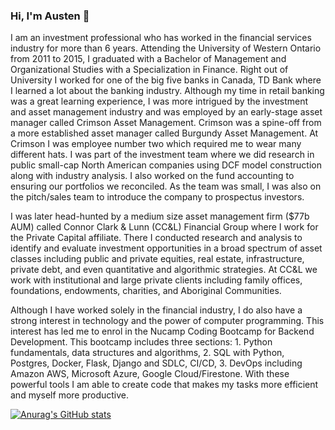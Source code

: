 ### Hi, I'm Austen 👋

I am an investment professional who has worked in the financial services industry for more than 6 years. Attending the University of Western Ontario from 2011 to 2015, I graduated with a Bachelor of Management and Organizational Studies with a Specialization in Finance. Right out of University I worked for one of the big five banks in Canada, TD Bank where I learned a lot about the banking industry. Although my time in retail banking was a great learning experience, I was more intrigued by the investment and asset management industry and was employed by an early-stage asset manager called Crimson Asset Management. Crimson was a spine-off from a more established asset manager called Burgundy Asset Management. At Crimson I was employee number two which required me to wear many different hats. I was part of the investment team where we did research in public small-cap North American companies using DCF model construction along with industry analysis. I also worked on the fund accounting to ensuring our portfolios we reconciled. As the team was small, I was also on the pitch/sales team to introduce the company to prospectus investors. 

I was later head-hunted by a medium size asset management firm ($77b AUM) called Connor Clark & Lunn (CC&L) Financial Group where I work for the Private Capital affiliate. There I conducted research and analysis to identify and evaluate investment opportunities in a broad spectrum of asset classes including public and private equities, real estate, infrastructure, private debt, and even quantitative and algorithmic strategies. At CC&L we work with institutional and large private clients including family offices, foundations, endowments, charities, and Aboriginal Communities. 

Although I have worked solely in the financial industry, I do also have a strong interest in technology and the power of computer programming. This interest has led me to enrol in the Nucamp Coding Bootcamp for Backend Development. This bootcamp includes three sections: 1. Python fundamentals, data structures and algorithms, 2. SQL with Python, Postgres, Docker, Flask, Django and SDLC, CI/CD, 3. DevOps including Amazon AWS, Microsoft Azure, Google Cloud/Firestone. With these powerful tools I am able to create code that makes my tasks more efficient and myself more productive. 

[![Anurag's GitHub stats](https://github-readme-stats.vercel.app/api?username=AustenQuerino)](https://github.com/anuraghazra/github-readme-stats)
